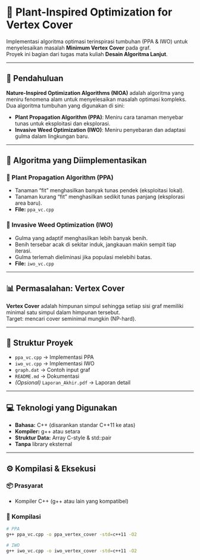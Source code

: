 # 🌱 Plant-Inspired Optimization for Vertex Cover

Implementasi algoritma optimasi terinspirasi tumbuhan (PPA & IWO) untuk menyelesaikan masalah **Minimum Vertex Cover** pada graf.  
Proyek ini bagian dari tugas mata kuliah **Desain Algoritma Lanjut**.

---

## 📖 Pendahuluan

**Nature-Inspired Optimization Algorithms (NIOA)** adalah algoritma yang meniru fenomena alam untuk menyelesaikan masalah optimasi kompleks.  
Dua algoritma tumbuhan yang digunakan di sini:
- **Plant Propagation Algorithm (PPA)**: Meniru cara tanaman menyebar tunas untuk eksploitasi dan eksplorasi.
- **Invasive Weed Optimization (IWO)**: Meniru penyebaran dan adaptasi gulma dalam lingkungan baru.

---

## 🌳 Algoritma yang Diimplementasikan

### 🍓 Plant Propagation Algorithm (PPA)
- Tanaman “fit” menghasilkan banyak tunas pendek (eksploitasi lokal).
- Tanaman kurang “fit” menghasilkan sedikit tunas panjang (eksplorasi area baru).
- **File:** `ppa_vc.cpp`

### 🌾 Invasive Weed Optimization (IWO)
- Gulma yang adaptif menghasilkan lebih banyak benih.
- Benih tersebar acak di sekitar induk, jangkauan makin sempit tiap iterasi.
- Gulma terlemah dieliminasi jika populasi melebihi batas.
- **File:** `iwo_vc.cpp`

---

## 📊 Permasalahan: Vertex Cover

**Vertex Cover** adalah himpunan simpul sehingga setiap sisi graf memiliki minimal satu simpul dalam himpunan tersebut.  
Target: mencari cover seminimal mungkin (NP-hard).

---

## 📁 Struktur Proyek

- `ppa_vc.cpp`  →  Implementasi PPA
- `iwo_vc.cpp`  →  Implementasi IWO
- `graph.dat`   →  Contoh input graf
- `README.md`   →  Dokumentasi
- *(Opsional)* `Laporan_Akhir.pdf` → Laporan detail

---

## 💻 Teknologi yang Digunakan

- **Bahasa:** C++ (disarankan standar C++11 ke atas)
- **Kompiler:** g++ atau setara
- **Struktur Data:** Array C-style & std::pair
- **Tanpa** library eksternal

---

## ⚙️ Kompilasi & Eksekusi

### 📦 Prasyarat
- Kompiler C++ (g++ atau lain yang kompatibel)

### 🔨 Kompilasi

```bash
# PPA
g++ ppa_vc.cpp -o ppa_vertex_cover -std=c++11 -O2

# IWO
g++ iwo_vc.cpp -o iwo_vertex_cover -std=c++11 -O2
